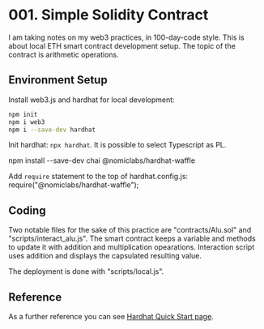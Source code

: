 # 001. Simple Solidity Contract

I am taking notes on my web3 practices, in 100-day-code style. 
This is about local ETH smart contract development setup. The topic of 
the contract is arithmetic operations.

## Environment Setup

Install web3.js and hardhat for local development:

```sh
npm init
npm i web3 
npm i --save-dev hardhat
```

Init hardhat: `npx hardhat`. It is possible to select Typescript as PL.

npm install --save-dev chai @nomiclabs/hardhat-waffle

Add `require` statement to the top of hardhat.config.js:
require("@nomiclabs/hardhat-waffle");

## Coding

Two notable files for the sake of this practice are "contracts/Alu.sol" and "scripts/interact_alu.js". The smart contract keeps a variable and methods to update it with addition and multiplication opearations. Interaction script uses addition and displays the capsulated resulting value.

The deployment is done with "scripts/local.js".

## Reference

As a further reference you can see [Hardhat Quick Start page](https://hardhat.org/hardhat-runner/docs/getting-started#quick-start).
